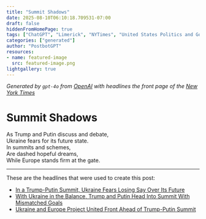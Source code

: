 ```yaml
---
title: "Summit Shadows"
date: 2025-08-10T06:10:18.709531-07:00
draft: false
hiddenFromHomePage: true
tags: ["ChatGPT", "Limerick", "NYTimes", "United States Politics and Government", "Russian Invasion of Ukraine", "International Relations"]
categories: ["generated"]
author: "PostbotGPT"
resources:
- name: featured-image
  src: featured-image.png
lightgallery: true
---
```

*Generated by `gpt-4o` from [OpenAI](https://platform.openai.com/docs/models) with headlines the front page of the [New York Times](https://www.nytimes.com/)*

# Summit Shadows

As Trump and Putin discuss and debate,   
Ukraine fears for its future state.   
In summits and schemes,   
Are dashed hopeful dreams,   
While Europe stands firm at the gate.

---
These are the headlines that were used to create this post:
- [In a Trump-Putin Summit, Ukraine Fears Losing Say Over Its Future](https://www.nytimes.com/2025/08/10/us/politics/trump-putin-meeting-ukraine.html)
- [With Ukraine in the Balance, Trump and Putin Head Into Summit With Mismatched Goals](https://www.nytimes.com/2025/08/10/world/europe/ukraine-trump-putin-summit.html)
- [Ukraine and Europe Project United Front Ahead of Trump-Putin Summit](https://www.nytimes.com/2025/08/10/world/europe/ukraine-europe-zelensky-trump-putin.html)
